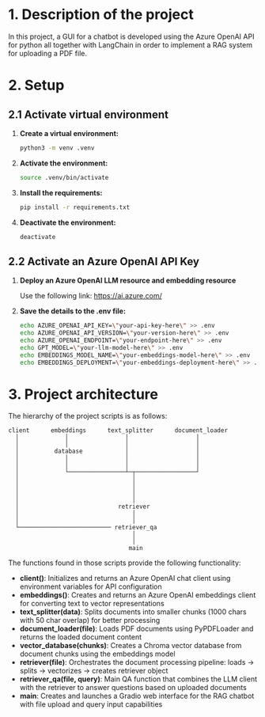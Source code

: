# 1. Description of the project

In this project, a GUI for a chatbot is developed using the Azure OpenAI API for python all together with LangChain in order to implement a RAG system for uploading a PDF file.

# 2. Setup

## 2.1 Activate virtual environment

1. **Create a virtual environment:**
    ```bash
    python3 -m venv .venv
    ```

2. **Activate the environment:**
    ```bash
    source .venv/bin/activate
    ```

3. **Install the requirements:**
    ```bash
    pip install -r requirements.txt
    ```

4. **Deactivate the environment:**
    ```bash
    deactivate
    ```

## 2.2 Activate an Azure OpenAI API Key
1. **Deploy an Azure OpenAI LLM resource and embedding resource**

    Use the following link: https://ai.azure.com/
2. **Save the details to the .env file:**
    ```bash
    echo AZURE_OPENAI_API_KEY=\"your-api-key-here\" >> .env
    echo AZURE_OPENAI_API_VERSION=\"your-version-here\" >> .env
    echo AZURE_OPENAI_ENDPOINT=\"your-endpoint-here\" >> .env
    echo GPT_MODEL=\"your-llm-model-here\" >> .env
    echo EMBEDDINGS_MODEL_NAME=\"your-embeddings-model-here\" >> .env
    echo EMBEDDINGS_DEPLOYMENT=\"your-embeddings-deployment-here\" >> .env
    ```

# 3. Project architecture

The hierarchy of the project scripts is as follows:

```
client      embeddings      text_splitter      document_loader
  │             │                │                   │
  │             │                │                   │
  │          database            │                   │
  │             │                │                   │
  │             │                │                   │
  │             └────────────────┴─┬─────────────────┘
  │                                │     
  │                                │ 
  │                                │
  │                                │
  │                            retriever
  │                                │
  │                                │
  └────────────────────────── retriever_qa
                                   │
                                   │
                                  main
```
The functions found in those scripts provide the following functionality:

- **client()**: Initializes and returns an Azure OpenAI chat client using environment variables for API configuration
- **embeddings()**: Creates and returns an Azure OpenAI embeddings client for converting text to vector representations
- **text_splitter(data)**: Splits documents into smaller chunks (1000 chars with 50 char overlap) for better processing
- **document_loader(file)**: Loads PDF documents using PyPDFLoader and returns the loaded document content
- **vector_database(chunks)**: Creates a Chroma vector database from document chunks using the embeddings model
- **retriever(file)**: Orchestrates the document processing pipeline: loads → splits → vectorizes → creates retriever object
- **retriever_qa(file, query)**: Main QA function that combines the LLM client with the retriever to answer questions based on uploaded documents
- **main**: Creates and launches a Gradio web interface for the RAG chatbot with file upload and query input capabilities